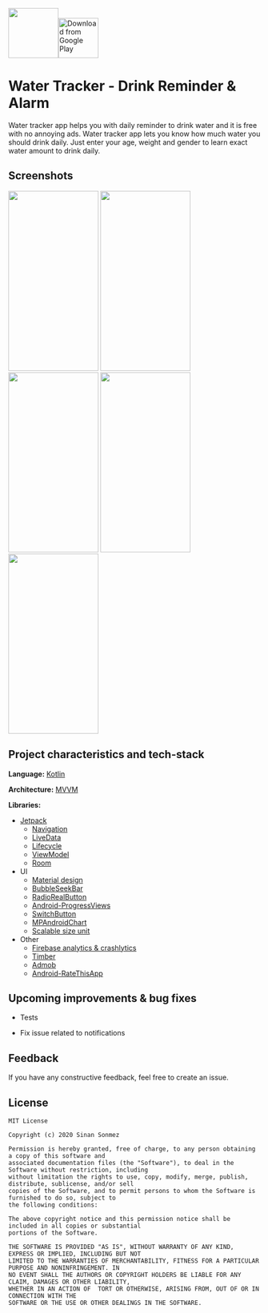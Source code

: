 <img src="https://play-lh.googleusercontent.com/i0AkL1Zkgq2HjktXhXyBmQKfmtaX_loRLd8B2ma-8piRk92jrV37t5ZelZ_utpJLTg=s360" width="100" height="100" />[<img src="https://play.google.com/intl/en_us/badges/images/generic/en_badge_web_generic.png" 
      alt="Download from Google Play" 
      height="80">](https://play.google.com/store/apps/details?id=com.afl.waterReminderDrinkAlarmMonitor)

    

  
# Water Tracker - Drink Reminder & Alarm

Water tracker app helps you with daily reminder to drink water and it is free with no annoying ads. 
Water tracker app lets you know how much water you should drink daily. Just enter your age, weight and gender to learn exact water amount to drink daily.


## Screenshots

<p>
  <img src="https://play-lh.googleusercontent.com/ejqJ-_nL60x8qQrDduRfKAn5HKUOMVzXBR6d49bv4q0SwilXabrELcP9Krt-uQtHTg0=w1440-h620" width="180" height="360" />
  <img src="https://play-lh.googleusercontent.com/81akIzfkQEUNKe6Ll8QKWNUNhQJk_x9cipdJxW1t-P8LpkSAs7Ym2ih6ZthwfVNUvX4=w1440-h620" width="180" height="360" />
  <img src="https://play-lh.googleusercontent.com/z6Qt5FdJJEAQn8nlJKzsLqlbr9Xd8ug3OyQb4ToD0p6Grq9NgcTwdoIHZCu6StojTtM=w1440-h620" width="180" height="360" />
  <img src="https://play-lh.googleusercontent.com/JlVRvEdIBYuizvNZJtlcQdtcxMpVTeal9Odwzx6cu0COajsnPuWJ3PDh4YTlf3_F9t8=w1440-h620" width="180" height="360" />
  <img src="https://play-lh.googleusercontent.com/_H_LrxDX--6GL0Qa_l16V3OV1zofUFd_lA_rinn8rS2vVLBAtz5i5I6hEfshsWVoxoam=w1440-h620" width="180" height="360" />
</p>

  
## Project characteristics and tech-stack

**Language:** [Kotlin](https://kotlinlang.org/)

**Architecture:** [MVVM](https://developer.android.com/jetpack/guide)

**Libraries:**
* [Jetpack](https://developer.android.com/jetpack)
    * [Navigation](https://developer.android.com/topic/libraries/architecture/navigation/) 
    * [LiveData](https://developer.android.com/topic/libraries/architecture/livedata)
    * [Lifecycle](https://developer.android.com/topic/libraries/architecture/lifecycle)
    * [ViewModel](https://developer.android.com/topic/libraries/architecture/viewmodel)
    * [Room](https://developer.android.com/jetpack/androidx/releases/room)
* UI
    * [Material design](https://material.io/design)
    * [BubbleSeekBar](https://github.com/woxingxiao/BubbleSeekBar)
    * [RadioRealButton](https://github.com/ceryle/RadioRealButton)
    * [Android-ProgressViews](https://github.com/zekapp/Android-ProgressViews)
    * [SwitchButton](https://github.com/zcweng/SwitchButton)
    * [MPAndroidChart](https://github.com/PhilJay/MPAndroidChart)
    * [Scalable size unit](https://github.com/intuit/sdp)
* Other
    * [Firebase analytics & crashlytics](https://firebase.google.com)
    * [Timber](https://github.com/JakeWharton/timber)
    * [Admob](https://admob.google.com/home/)
    * [Android-RateThisApp](https://github.com/kobakei/Android-RateThisApp)


## Upcoming improvements & bug fixes

- Tests

- Fix issue related to notifications

  
## Feedback

If you have any constructive feedback, feel free to create an issue.

  

## License
```
MIT License

Copyright (c) 2020 Sinan Sonmez

Permission is hereby granted, free of charge, to any person obtaining a copy of this software and
associated documentation files (the "Software"), to deal in the Software without restriction, including
without limitation the rights to use, copy, modify, merge, publish, distribute, sublicense, and/or sell
copies of the Software, and to permit persons to whom the Software is furnished to do so, subject to
the following conditions:

The above copyright notice and this permission notice shall be included in all copies or substantial
portions of the Software.

THE SOFTWARE IS PROVIDED "AS IS", WITHOUT WARRANTY OF ANY KIND, EXPRESS OR IMPLIED, INCLUDING BUT NOT
LIMITED TO THE WARRANTIES OF MERCHANTABILITY, FITNESS FOR A PARTICULAR PURPOSE AND NONINFRINGEMENT. IN
NO EVENT SHALL THE AUTHORS OR COPYRIGHT HOLDERS BE LIABLE FOR ANY CLAIM, DAMAGES OR OTHER LIABILITY,
WHETHER IN AN ACTION OF  TORT OR OTHERWISE, ARISING FROM, OUT OF OR IN CONNECTION WITH THE
SOFTWARE OR THE USE OR OTHER DEALINGS IN THE SOFTWARE.
```

  

